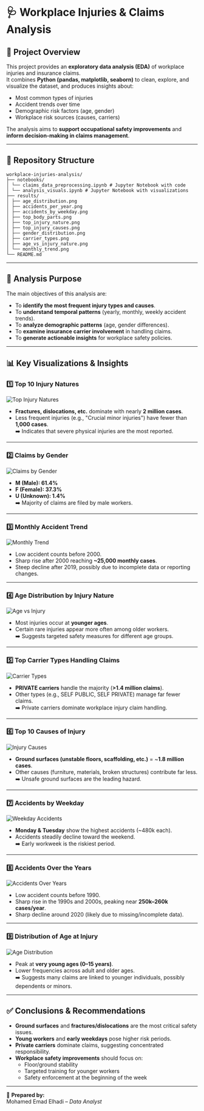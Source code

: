 # 🩺 Workplace Injuries & Claims Analysis

## 📖 Project Overview
This project provides an **exploratory data analysis (EDA)** of workplace injuries and insurance claims.  
It combines **Python (pandas, matplotlib, seaborn)** to clean, explore, and visualize the dataset, and produces insights about:
- Most common types of injuries
- Accident trends over time
- Demographic risk factors (age, gender)
- Workplace risk sources (causes, carriers)

The analysis aims to **support occupational safety improvements** and **inform decision-making in claims management**.

---

## 📂 Repository Structure
```
workplace-injuries-analysis/
├── notebooks/
│ └── claims_data_preprocessing.ipynb # Jupyter Notebook with code 
│ └── analysis_visuals.ipynb # Jupyter Notebook with visualizations
├── results/
│ ├── age_distribution.png
│ ├── accidents_per_year.png
│ ├── accidents_by_weekday.png
│ ├── top_body_parts.png
│ ├── top_injury_nature.png
│ ├── top_injury_causes.png
│ ├── gender_distribution.png
│ ├── carrier_types.png
│ ├── age_vs_injury_nature.png
│ └── monthly_trend.png
└── README.md
```

---

## 🎯 Analysis Purpose
The main objectives of this analysis are:
- To **identify the most frequent injury types and causes**.  
- To **understand temporal patterns** (yearly, monthly, weekly accident trends).  
- To **analyze demographic patterns** (age, gender differences).  
- To **examine insurance carrier involvement** in handling claims.  
- To **generate actionable insights** for workplace safety policies.  

---

## 📊 Key Visualizations & Insights

### 1️⃣ Top 10 Injury Natures
![Top Injury Natures](results/top_injury_nature.png)  
- **Fractures, dislocations, etc.** dominate with nearly **2 million cases**.  
- Less frequent injuries (e.g., "Crucial minor injuries") have fewer than **1,000 cases**.  
➡️ Indicates that severe physical injuries are the most reported.

---

### 2️⃣ Claims by Gender
![Claims by Gender](results/gender_distribution.png)  
- **M (Male): 61.4%**  
- **F (Female): 37.3%**  
- **U (Unknown): 1.4%**  
➡️ Majority of claims are filed by male workers.

---

### 3️⃣ Monthly Accident Trend
![Monthly Trend](results/monthly_trend.png)  
- Low accident counts before 2000.  
- Sharp rise after 2000 reaching **~25,000 monthly cases**.  
- Steep decline after 2019, possibly due to incomplete data or reporting changes.  

---

### 4️⃣ Age Distribution by Injury Nature
![Age vs Injury](results/age_vs_injury_nature.png)  
- Most injuries occur at **younger ages**.  
- Certain rare injuries appear more often among older workers.  
➡️ Suggests targeted safety measures for different age groups.

---

### 5️⃣ Top Carrier Types Handling Claims
![Carrier Types](results/carrier_types.png)  
- **PRIVATE carriers** handle the majority (**>1.4 million claims**).  
- Other types (e.g., SELF PUBLIC, SELF PRIVATE) manage far fewer claims.  
➡️ Private carriers dominate workplace injury claim handling.

---

### 6️⃣ Top 10 Causes of Injury
![Injury Causes](results/top_injury_causes.png)  
- **Ground surfaces (unstable floors, scaffolding, etc.)** = ~**1.8 million cases**.  
- Other causes (furniture, materials, broken structures) contribute far less.  
➡️ Unsafe ground surfaces are the leading hazard.

---

### 7️⃣ Accidents by Weekday
![Weekday Accidents](results/accidents_by_weekday.png)  
- **Monday & Tuesday** show the highest accidents (~480k each).  
- Accidents steadily decline toward the weekend.  
➡️ Early workweek is the riskiest period.

---

### 8️⃣ Accidents Over the Years
![Accidents Over Years](results/accidents_per_year.png)  
- Low accident counts before 1990.  
- Sharp rise in the 1990s and 2000s, peaking near **250k–260k cases/year**.  
- Sharp decline around 2020 (likely due to missing/incomplete data).  

---

### 9️⃣ Distribution of Age at Injury
![Age Distribution](results/age_distribution.png)  
- Peak at **very young ages (0–15 years)**.  
- Lower frequencies across adult and older ages.  
➡️ Suggests many claims are linked to younger individuals, possibly dependents or minors.

---

## ✅ Conclusions & Recommendations
- **Ground surfaces** and **fractures/dislocations** are the most critical safety issues.  
- **Young workers** and **early weekdays** pose higher risk periods.  
- **Private carriers** dominate claims, suggesting concentrated responsibility.  
- **Workplace safety improvements** should focus on:  
  - Floor/ground stability  
  - Targeted training for younger workers  
  - Safety enforcement at the beginning of the week  

---

👤 **Prepared by:**  
Mohamed Emad Elhadi – *Data Analyst*  
